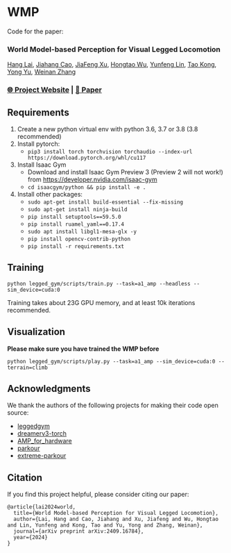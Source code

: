<h1>WMP</h1>

Code for the paper: 
### World Model-based Perception for Visual Legged Locomotion
[Hang Lai](https://apex.sjtu.edu.cn/members/laihang@apexlab.org), [Jiahang Cao](https://apex.sjtu.edu.cn/members/jhcao@apexlab.org), [JiaFeng Xu](https://scholar.google.com/citations?user=GPmUxtIAAAAJ&hl=zh-CN&oi=ao), [Hongtao Wu](https://scholar.google.com/citations?user=7u0TYgIAAAAJ&hl=zh-CN&oi=ao), [Yunfeng Lin](https://apex.sjtu.edu.cn/members/yflin@apexlab.org), [Tao Kong](https://www.taokong.org/), [Yong Yu](https://scholar.google.com.hk/citations?user=-84M1m0AAAAJ&hl=zh-CN&oi=ao), [Weinan Zhang](https://wnzhang.net/) 

### [🌐 Project Website](https://wmp-loco.github.io/) | [📄 Paper](https://arxiv.org/abs/2409.16784)
   
## Requirements
1. Create a new python virtual env with python 3.6, 3.7 or 3.8 (3.8 recommended)
2. Install pytorch:
    - `pip3 install torch torchvision torchaudio --index-url https://download.pytorch.org/whl/cu117`
3. Install Isaac Gym
    - Download and install Isaac Gym Preview 3 (Preview 2 will not work!) from https://developer.nvidia.com/isaac-gym
    - `cd isaacgym/python && pip install -e .`
4. Install other packages:
    - `sudo apt-get install build-essential --fix-missing`
    - `sudo apt-get install ninja-build`
    - `pip install setuptools==59.5.0`
    - `pip install ruamel_yaml==0.17.4`
    - `sudo apt install libgl1-mesa-glx -y`
    - `pip install opencv-contrib-python`
    - `pip install -r requirements.txt`

## Training
```
python legged_gym/scripts/train.py --task=a1_amp --headless --sim_device=cuda:0
```
Training takes about 23G GPU memory, and at least 10k iterations recommended.

## Visualization
**Please make sure you have trained the WMP before**
```
python legged_gym/scripts/play.py --task=a1_amp --sim_device=cuda:0 --terrain=climb
```


## Acknowledgments

We thank the authors of the following projects for making their code open source:

- [leggedgym](https://github.com/leggedrobotics/legged_gym)
- [dreamerv3-torch](https://github.com/NM512/dreamerv3-torch)
- [AMP_for_hardware](https://github.com/Alescontrela/AMP_for_hardware)
- [parkour](https://github.com/ZiwenZhuang/parkour/tree/main)
- [extreme-parkour](https://github.com/chengxuxin/extreme-parkour)



## Citation

If you find this project helpful, please consider citing our paper:
```
@article{lai2024world,
  title={World Model-based Perception for Visual Legged Locomotion},
  author={Lai, Hang and Cao, Jiahang and Xu, Jiafeng and Wu, Hongtao and Lin, Yunfeng and Kong, Tao and Yu, Yong and Zhang, Weinan},
  journal={arXiv preprint arXiv:2409.16784},
  year={2024}
}
```